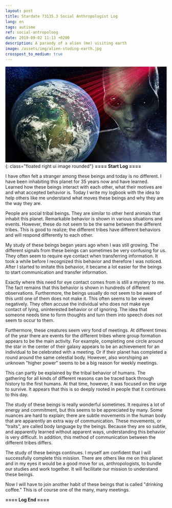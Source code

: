 ```yaml
---
layout: post
title: Stardate 73135.3 Social Anthropologist Log
lang: en
tags: autisme
ref: social-antropoloog
date: 2019-09-02 11:13 +0200
description: A paraody of a alien (me) visiting earth
image: /assets/img/alien-studing-earth.jpg
crosspost_to_medium: true
---
```

![Sociaal Antropoloog](/assets/img/alien-studing-earth.jpg){: class="floated right ui image rounded"}
**==== Start Log ====**

I have often felt a stranger among these beings and today is no different. I have been inhabiting this planet for 35 years now and have learned. Learned how these beings interact with each other, what their motives are and what accepted behavior is. Today I write my logbook with the idea to help others like me understand what moves these beings and why they are the way they are.

People are social tribal beings. They are similar to other herd animals that inhabit this planet. Remarkable behavior is shown in various situations and events. However, these do not seem to be the same between the different tribes. This is good to realize; the different tribes have different behaviors and will respond differently to each other.

My study of these beings began years ago when I was still growing. The different signals from these beings can sometimes be very confusing for us. They often seem to require eye contact when transferring information. It took a while before I recognized this behavior and therefore I was noticed. After I started to imitate this behavior, it became a lot easier for the beings to start communication and transfer information.

Exactly where this need for eye contact comes from is still a mystery to me. The fact remains that this behavior is shown in hundreds of different observations. Furthermore, the beings usually do not seem to be aware of this until one of them does not make it. This often seems to be viewed negatively. They often accuse the individual who does not make eye contact of lying, uninterested behavior or of ignoring. The idea that someone needs time to form thoughts and turn them into speech does not seem to occur to them.

Furthermore, these creatures seem very fond of meetings. At different times of the year there are events for the different tribes where group formation appears to be the main activity. For example, completing one circle around the star in the center of their galaxy appears to be an achievement for an individual to be celebrated with a meeting. Or if their planet has completed a round around the same celestial body. However, also worshiping an unknown "higher power" seems to be a big reason for weekly meetings.

This can partly be explained by the tribal behavior of humans. The gathering for all kinds of different reasons can be traced back through history to the first humans. At that time, however, it was focused on the urge to survive. It appears that this is so deeply rooted in people that it continues to this day.

The study of these beings is really wonderful sometimes. It requires a lot of energy and commitment, but this seems to be appreciated by many. Some nuances are hard to explain; there are subtle movements in the human body that are apparently an extra way of communication. These movements, or "traits", are called body language by the beings. Because they are so subtle, and apparently learned without apparent ways, understanding this behavior is very difficult. In addition, this method of communication between the different tribes differs.

The study of these beings continues. I myself am confident that I will successfully complete this mission. There are others like me on this planet and in my eyes it would be a good move for us, anthropologists, to bundle our studies and work together. It will facilitate our mission to understand these beings.

Now I will have to join another habit of these beings that is called "drinking coffee." This is of course one of the many, many meetings.

**==== Log End ====**
